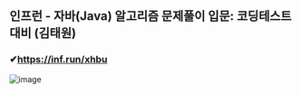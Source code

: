 ## 인프런 - 자바(Java) 알고리즘 문제풀이 입문: 코딩테스트 대비 (김태원)
### ✔https://inf.run/xhbu
![image](https://user-images.githubusercontent.com/96504592/204139794-cf3d80ca-1943-46e1-aac7-636d63cb90d5.png)

